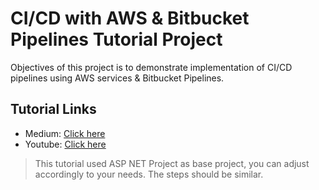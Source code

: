 # CI/CD with AWS & Bitbucket Pipelines Tutorial Project

Objectives of this project is to demonstrate implementation of CI/CD pipelines using AWS services & Bitbucket Pipelines.

## Tutorial Links

- Medium: [Click here](https://medium.com/@wisuja/streamlining-ci-cd-process-with-aws-and-bitbucket-pipelines-a-step-by-step-guide-7fb176482f09)
- Youtube: [Click here](https://youtu.be/CU3xm8w5EAA?si=jDdVNADlKj1jZKAY)

> This tutorial used ASP NET Project as base project, you can adjust accordingly to your needs. The steps should be similar.
